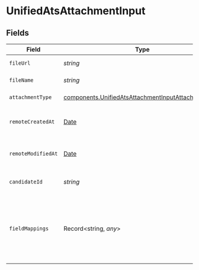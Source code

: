 # UnifiedAtsAttachmentInput


## Fields

| Field                                                                                                                    | Type                                                                                                                     | Required                                                                                                                 | Description                                                                                                              | Example                                                                                                                  |
| ------------------------------------------------------------------------------------------------------------------------ | ------------------------------------------------------------------------------------------------------------------------ | ------------------------------------------------------------------------------------------------------------------------ | ------------------------------------------------------------------------------------------------------------------------ | ------------------------------------------------------------------------------------------------------------------------ |
| `fileUrl`                                                                                                                | *string*                                                                                                                 | :heavy_minus_sign:                                                                                                       | The URL of the file                                                                                                      | https://example.com/file.pdf                                                                                             |
| `fileName`                                                                                                               | *string*                                                                                                                 | :heavy_minus_sign:                                                                                                       | The name of the file                                                                                                     | file.pdf                                                                                                                 |
| `attachmentType`                                                                                                         | [components.UnifiedAtsAttachmentInputAttachmentType](../../models/components/unifiedatsattachmentinputattachmenttype.md) | :heavy_minus_sign:                                                                                                       | The type of the file                                                                                                     | RESUME                                                                                                                   |
| `remoteCreatedAt`                                                                                                        | [Date](https://developer.mozilla.org/en-US/docs/Web/JavaScript/Reference/Global_Objects/Date)                            | :heavy_minus_sign:                                                                                                       | The remote creation date of the attachment                                                                               | 2024-10-01T12:00:00Z                                                                                                     |
| `remoteModifiedAt`                                                                                                       | [Date](https://developer.mozilla.org/en-US/docs/Web/JavaScript/Reference/Global_Objects/Date)                            | :heavy_minus_sign:                                                                                                       | The remote modification date of the attachment                                                                           | 2024-10-01T12:00:00Z                                                                                                     |
| `candidateId`                                                                                                            | *string*                                                                                                                 | :heavy_minus_sign:                                                                                                       | The UUID of the candidate                                                                                                | 801f9ede-c698-4e66-a7fc-48d19eebaa4f                                                                                     |
| `fieldMappings`                                                                                                          | Record<string, *any*>                                                                                                    | :heavy_minus_sign:                                                                                                       | The custom field mappings of the object between the remote 3rd party & Panora                                            | {<br/>"fav_dish": "broccoli",<br/>"fav_color": "red"<br/>}                                                               |